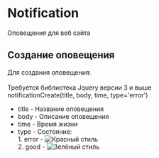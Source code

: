 # Notification
Оповещения для веб сайта

## Создание оповещения
Для создания оповещения:<br/><br/>
Требуется библиотека Jquery версии 3 и выше<br/>
notificationCreate(title, body, time, type='error') <br/> 
* title - Название оповещения<br/>
* body - Описание оповещения<br/>
* time - Время жизни<br/>
* type - Состояние:<br/>
        1. error - ![Красный стиль](http://fforest.pro/other/img/Screenshot_2.png)<br/>
        2. good - ![Зелёный стиль](http://fforest.pro/other/img/Screenshot_3.png)<br/>
